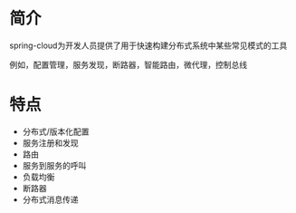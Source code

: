 # 简介

spring-cloud为开发人员提供了用于快速构建分布式系统中某些常见模式的工具

例如，配置管理，服务发现，断路器，智能路由，微代理，控制总线



# 特点

- 分布式/版本化配置
- 服务注册和发现
- 路由
- 服务到服务的呼叫
- 负载均衡
- 断路器
- 分布式消息传递